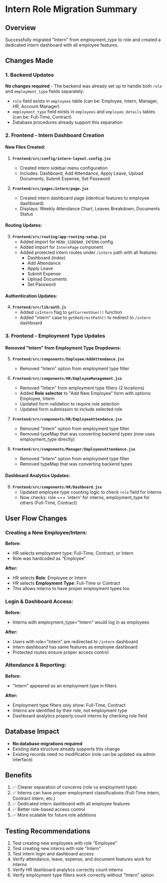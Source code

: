 # Intern Role Migration Summary

## Overview
Successfully migrated "Intern" from employment_type to role and created a dedicated intern dashboard with all employee features.

## Changes Made

### 1. Backend Updates
**No changes required** - The backend was already set up to handle both `role` and `employment_type` fields separately:
- `role` field exists in `employees` table (can be: Employee, Intern, Manager, HR, Account Manager)
- `employment_type` field exists in `employees` and `employee_details` tables (can be: Full-Time, Contract)
- Database procedures already support this separation

### 2. Frontend - Intern Dashboard Creation

#### New Files Created:
1. **`Frontend/src/config/intern-layout.config.jsx`**
   - Created intern sidebar menu configuration
   - Includes: Dashboard, Add Attendance, Apply Leave, Upload Documents, Submit Expense, Set Password

2. **`Frontend/src/pages/intern/page.jsx`**
   - Created intern dashboard page (identical features to employee dashboard)
   - Displays: Weekly Attendance Chart, Leaves Breakdown, Documents Status

#### Routing Updates:
3. **`Frontend/src/routing/app-routing-setup.jsx`**
   - Added import for `MENU_SIDEBAR_INTERN` config
   - Added import for `InternPage` component
   - Added protected intern routes under `/intern` path with all features:
     - Dashboard (index)
     - Add Attendance
     - Apply Leave
     - Submit Expense
     - Upload Documents
     - Set Password

#### Authentication Updates:
4. **`Frontend/src/lib/auth.js`**
   - Added `isIntern` flag to `getCurrentUser()` function
   - Added "intern" case to `getRedirectPath()` to redirect to `/intern` dashboard

### 3. Frontend - Employment Type Updates

#### Removed "Intern" from Employment Type Dropdowns:
5. **`Frontend/src/components/Employee/AddAttendance.jsx`**
   - Removed "Intern" option from employment type filter

6. **`Frontend/src/components/HR/EmployeeManagement.jsx`**
   - Removed "Intern" from employment type filters (2 locations)
   - Added **Role selector** to "Add New Employee" form with options: Employee, Intern
   - Updated form validation to require role selection
   - Updated form submission to include selected role

7. **`Frontend/src/components/HR/EmployeeAttendance.jsx`**
   - Removed "Intern" option from employment type filter
   - Removed typeMap that was converting backend types (now uses employment_type directly)

8. **`Frontend/src/components/Manager/EmployeesAttendance.jsx`**
   - Removed "Intern" option from employment type filter
   - Removed typeMap that was converting backend types

#### Dashboard Analytics Updates:
9. **`Frontend/src/components/HR/Dashboard.jsx`**
   - Updated employee type counting logic to check `role` field for interns
   - Now checks: role === 'intern' for interns, employment_type for others (Full-Time, Contract)

## User Flow Changes

### Creating a New Employee/Intern:
**Before:**
- HR selects employment type: Full-Time, Contract, or Intern
- Role was hardcoded as "Employee"

**After:**
- HR selects **Role**: Employee or Intern
- HR selects **Employment Type**: Full-Time or Contract
- This allows interns to have proper employment types too

### Login & Dashboard Access:
**Before:**
- Interns with employment_type="Intern" would log in as employees

**After:**
- Users with role="Intern" are redirected to `/intern` dashboard
- Intern dashboard has same features as employee dashboard
- Protected routes ensure proper access control

### Attendance & Reporting:
**Before:**
- "Intern" appeared as an employment type in filters

**After:**
- Employment type filters only show: Full-Time, Contract
- Interns are identified by their role, not employment type
- Dashboard analytics properly count interns by checking role field

## Database Impact
- **No database migrations required**
- Existing data structure already supports this change
- Existing records need no modification (role can be updated via admin interface)

## Benefits
1. ✅ Clearer separation of concerns (role vs employment type)
2. ✅ Interns can have proper employment classifications (Full-Time intern, Contract intern, etc.)
3. ✅ Dedicated intern dashboard with all employee features
4. ✅ Better role-based access control
5. ✅ More scalable for future role additions

## Testing Recommendations
1. Test creating new employees with role "Employee"
2. Test creating new interns with role "Intern"
3. Test intern login and dashboard access
4. Verify attendance, leave, expense, and document features work for interns
5. Verify HR dashboard analytics correctly count interns
6. Verify employment type filters work correctly without "Intern" option

